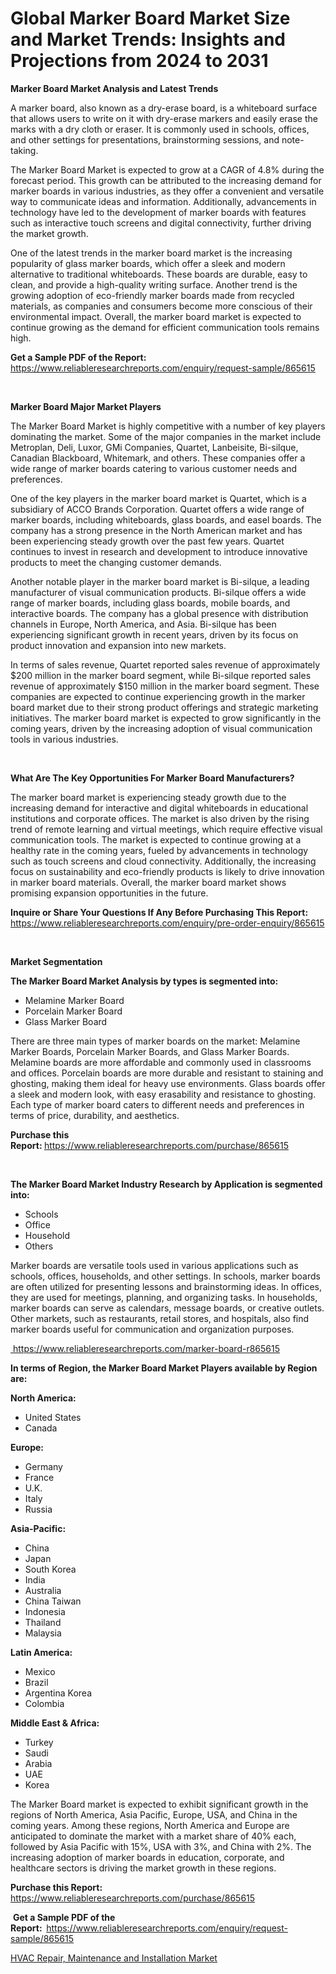<p><h1>Global Marker Board Market Size and Market Trends: Insights and Projections from 2024 to 2031</h1></p><p><strong>Marker Board Market Analysis and Latest Trends</strong></p>
<p><p>A marker board, also known as a dry-erase board, is a whiteboard surface that allows users to write on it with dry-erase markers and easily erase the marks with a dry cloth or eraser. It is commonly used in schools, offices, and other settings for presentations, brainstorming sessions, and note-taking.</p><p>The Marker Board Market is expected to grow at a CAGR of 4.8% during the forecast period. This growth can be attributed to the increasing demand for marker boards in various industries, as they offer a convenient and versatile way to communicate ideas and information. Additionally, advancements in technology have led to the development of marker boards with features such as interactive touch screens and digital connectivity, further driving the market growth.</p><p>One of the latest trends in the marker board market is the increasing popularity of glass marker boards, which offer a sleek and modern alternative to traditional whiteboards. These boards are durable, easy to clean, and provide a high-quality writing surface. Another trend is the growing adoption of eco-friendly marker boards made from recycled materials, as companies and consumers become more conscious of their environmental impact. Overall, the marker board market is expected to continue growing as the demand for efficient communication tools remains high.</p></p>
<p><strong>Get a Sample PDF of the Report:&nbsp;</strong> <a href="https://www.reliableresearchreports.com/enquiry/request-sample/865615">https://www.reliableresearchreports.com/enquiry/request-sample/865615</a></p>
<p>&nbsp;</p>
<p><strong>Marker Board Major Market Players</strong></p>
<p><p>The Marker Board Market is highly competitive with a number of key players dominating the market. Some of the major companies in the market include Metroplan, Deli, Luxor, GMi Companies, Quartet, Lanbeisite, Bi-silque, Canadian Blackboard, Whitemark, and others. These companies offer a wide range of marker boards catering to various customer needs and preferences.</p><p>One of the key players in the marker board market is Quartet, which is a subsidiary of ACCO Brands Corporation. Quartet offers a wide range of marker boards, including whiteboards, glass boards, and easel boards. The company has a strong presence in the North American market and has been experiencing steady growth over the past few years. Quartet continues to invest in research and development to introduce innovative products to meet the changing customer demands.</p><p>Another notable player in the marker board market is Bi-silque, a leading manufacturer of visual communication products. Bi-silque offers a wide range of marker boards, including glass boards, mobile boards, and interactive boards. The company has a global presence with distribution channels in Europe, North America, and Asia. Bi-silque has been experiencing significant growth in recent years, driven by its focus on product innovation and expansion into new markets.</p><p>In terms of sales revenue, Quartet reported sales revenue of approximately $200 million in the marker board segment, while Bi-silque reported sales revenue of approximately $150 million in the marker board segment. These companies are expected to continue experiencing growth in the marker board market due to their strong product offerings and strategic marketing initiatives. The marker board market is expected to grow significantly in the coming years, driven by the increasing adoption of visual communication tools in various industries.</p></p>
<p>&nbsp;</p>
<p><strong>What Are The Key Opportunities For Marker Board Manufacturers?</strong></p>
<p><p>The marker board market is experiencing steady growth due to the increasing demand for interactive and digital whiteboards in educational institutions and corporate offices. The market is also driven by the rising trend of remote learning and virtual meetings, which require effective visual communication tools. The market is expected to continue growing at a healthy rate in the coming years, fueled by advancements in technology such as touch screens and cloud connectivity. Additionally, the increasing focus on sustainability and eco-friendly products is likely to drive innovation in marker board materials. Overall, the marker board market shows promising expansion opportunities in the future.</p></p>
<p><strong>Inquire or Share Your Questions If Any Before Purchasing This Report:</strong> <a href="https://www.reliableresearchreports.com/enquiry/pre-order-enquiry/865615">https://www.reliableresearchreports.com/enquiry/pre-order-enquiry/865615</a></p>
<p>&nbsp;</p>
<p><strong>Market Segmentation</strong></p>
<p><strong>The Marker Board Market Analysis by types is segmented into:</strong></p>
<p><ul><li>Melamine Marker Board</li><li>Porcelain Marker Board</li><li>Glass Marker Board</li></ul></p>
<p><p>There are three main types of marker boards on the market: Melamine Marker Boards, Porcelain Marker Boards, and Glass Marker Boards. Melamine boards are more affordable and commonly used in classrooms and offices. Porcelain boards are more durable and resistant to staining and ghosting, making them ideal for heavy use environments. Glass boards offer a sleek and modern look, with easy erasability and resistance to ghosting. Each type of marker board caters to different needs and preferences in terms of price, durability, and aesthetics.</p></p>
<p><strong>Purchase this Report:&nbsp;</strong><a href="https://www.reliableresearchreports.com/purchase/865615">https://www.reliableresearchreports.com/purchase/865615</a></p>
<p>&nbsp;</p>
<p><strong>The Marker Board Market Industry Research by Application is segmented into:</strong></p>
<p><ul><li>Schools</li><li>Office</li><li>Household</li><li>Others</li></ul></p>
<p><p>Marker boards are versatile tools used in various applications such as schools, offices, households, and other settings. In schools, marker boards are often utilized for presenting lessons and brainstorming ideas. In offices, they are used for meetings, planning, and organizing tasks. In households, marker boards can serve as calendars, message boards, or creative outlets. Other markets, such as restaurants, retail stores, and hospitals, also find marker boards useful for communication and organization purposes.</p></p>
<p><a href="https://www.reliableresearchreports.com/marker-board-r865615">&nbsp;https://www.reliableresearchreports.com/marker-board-r865615</a></p>
<p><strong>In terms of Region, the Marker Board Market Players available by Region are:</strong></p>
<p>
    <p> <strong> North America: </strong>
        <ul>
            <li>United States</li>
            <li>Canada</li>
        </ul>
        </p> 
    <p> <strong> Europe: </strong>
        <ul>
            <li>Germany</li>
            <li>France</li>
            <li>U.K.</li>
            <li>Italy</li>
            <li>Russia</li>
        </ul>
        </p> 
    <p> <strong> Asia-Pacific: </strong>
        <ul>
            <li>China</li>
            <li>Japan</li>
            <li>South Korea</li>
            <li>India</li>
            <li>Australia</li>
            <li>China Taiwan</li>
            <li>Indonesia</li>
            <li>Thailand</li>
            <li>Malaysia</li>
        </ul>
        </p> 
    <p> <strong> Latin America: </strong>
        <ul>
            <li>Mexico</li>
            <li>Brazil</li>
            <li>Argentina Korea</li>
            <li>Colombia</li>
        </ul>
        </p> 
    <p> <strong> Middle East & Africa: </strong>
        <ul>
            <li>Turkey</li>
            <li>Saudi</li>
            <li>Arabia</li>
            <li>UAE</li>
            <li>Korea</li>
        </ul>
    </p>
    </p>
<p><p>The Marker Board market is expected to exhibit significant growth in the regions of North America, Asia Pacific, Europe, USA, and China in the coming years. Among these regions, North America and Europe are anticipated to dominate the market with a market share of 40% each, followed by Asia Pacific with 15%, USA with 3%, and China with 2%. The increasing adoption of marker boards in education, corporate, and healthcare sectors is driving the market growth in these regions.</p></p>
<p><strong>Purchase this Report: </strong><a href="https://www.reliableresearchreports.com/purchase/865615">https://www.reliableresearchreports.com/purchase/865615</a></p>
<p>&nbsp;<strong>Get a Sample PDF of the Report:&nbsp;&nbsp;</strong><a href="https://www.reliableresearchreports.com/enquiry/request-sample/865615">https://www.reliableresearchreports.com/enquiry/request-sample/865615</a></p>
<p><strong></strong></p>
<p><p><a href="https://github.com/ralphyjames/Market-Research-Report-List-1/blob/main/hvac-repair-maintenance-and-installation-market.md">HVAC Repair, Maintenance and Installation Market</a></p></p>